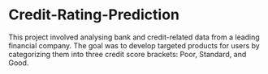 # Credit-Rating-Prediction
This project involved analysing bank and credit-related data from a leading financial company. The goal was to develop targeted products for users by categorizing them into three credit score brackets: Poor, Standard, and Good.
